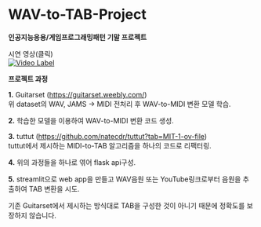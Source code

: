 # WAV-to-TAB-Project
**인공지능응용/게임프로그래밍패턴 기말 프로젝트**

시연 영상(클릭)<br>
[![Video Label](http://img.youtube.com/vi/I-hnv9Tibk4/0.jpg)](https://youtu.be/I-hnv9Tibk4)

**프로젝트 과정**

**1.**
Guitarset (https://guitarset.weebly.com/)<br>
위 dataset의 WAV, JAMS -> MIDI 전처리 후 WAV-to-MIDI 변환 모델 학습.

**2.**
학습한 모델을 이용하여 WAV-to-MIDI 변환 코드 생성.

**3.**
tuttut (https://github.com/natecdr/tuttut?tab=MIT-1-ov-file)<br>
tuttut에서 제시하는 MIDI-to-TAB 알고리즘을 하나의 코드로 리팩터링.

**4.**
위의 과정들을 하나로 엮어 flask api구성.<br>

**5.**
streamlit으로 web app을 만들고 WAV음원 또는 YouTube링크로부터 음원을 추출하여 TAB 변환을 시도.


기존 Guitarset에서 제시하는 방식대로 TAB을 구성한 것이 아니기 때문에 정확도를 보장하지 않습니다.
